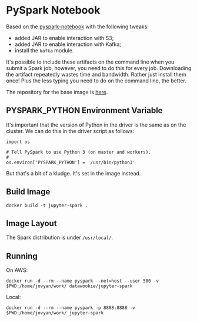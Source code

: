 # PySpark Notebook

Based on the [pyspark-notebook](https://hub.docker.com/r/jupyter/pyspark-notebook/) with the following tweaks:

- added JAR to enable interaction with S3;
- added JAR to enable interaction with Kafka;
- install the `kafka` module.

It's possible to include these artifacts on the command line when you submit a Spark job, however, you need to do this for every job. Downloading the artifact repeatedly wastes time and bandwidth. Rather just install them once! Plus the less typing you need to do on the command line, the better.

The repository for the base image is [here](https://github.com/jupyter/docker-stacks).

## PYSPARK_PYTHON Environment Variable

It's important that the version of Python in the driver is the same as on the cluster. We can do this in the driver script as follows:

```
import os

# Tell PySpark to use Python 3 (on master and workers).
#
os.environ['PYSPARK_PYTHON'] = '/usr/bin/python3'
```

But that's a bit of a kludge. It's set in the image instead.

## Build Image

```
docker build -t jupyter-spark .
```

## Image Layout

The Spark distribution is under `/usr/local/`.

## Running

On AWS:

```
docker run -d --rm --name pyspark --net=host --user 500 -v $PWD:/home/jovyan/work/ datawookie/jupyter-spark
```

Local:

```
docker run -d --rm --name pyspark -p 8888:8888 -v $PWD:/home/jovyan/work/ jupyter-spark
```
